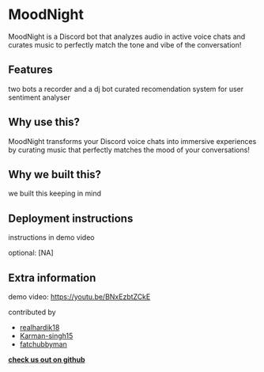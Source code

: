 # MoodNight

MoodNight is a Discord bot that analyzes audio in active voice chats and curates music to perfectly match the tone and vibe of the conversation!

## Features

two bots a recorder and a dj bot
curated recomendation system for user
sentiment analyser


## Why use this?

MoodNight transforms your Discord voice chats into immersive experiences by curating music that perfectly matches the mood of your conversations!

## Why we built this?

we built this keeping in mind

## Deployment instructions

instructions in demo video

optional: [NA]

## Extra information 

demo video: https://youtu.be/BNxEzbtZCkE

contributed by
- [realhardik18](https://github.com/realhardik18)
- [Karman-singh15](https://github.com/Karman-singh15)
- [fatchubbyman](github.com/fathchubbyman)

**[check us out on github](https://github.com/realhardik18/MoodNight)**